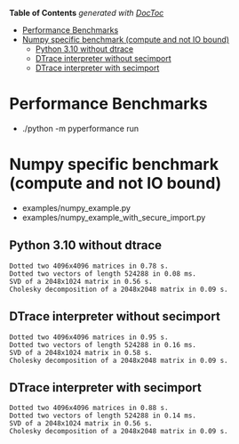 <!-- START doctoc generated TOC please keep comment here to allow auto update -->
<!-- DON'T EDIT THIS SECTION, INSTEAD RE-RUN doctoc TO UPDATE -->
**Table of Contents**  *generated with [DocToc](https://github.com/thlorenz/doctoc)*

- [Performance Benchmarks](#performance-benchmarks)
- [Numpy specific benchmark (compute and not IO bound)](#numpy-specific-benchmark-compute-and-not-io-bound)
  - [Python 3.10 without dtrace](#python-310-without-dtrace)
  - [DTrace interpreter without secimport](#dtrace-interpreter-without-secimport)
  - [DTrace interpreter with secimport](#dtrace-interpreter-with-secimport)

<!-- END doctoc generated TOC please keep comment here to allow auto update -->

# Performance Benchmarks
- ./python -m pyperformance run

# Numpy specific benchmark (compute and not IO bound)
- examples/numpy_example.py
- examples/numpy_example_with_secure_import.py

## Python 3.10 without dtrace
```
Dotted two 4096x4096 matrices in 0.78 s.
Dotted two vectors of length 524288 in 0.08 ms.
SVD of a 2048x1024 matrix in 0.56 s.
Cholesky decomposition of a 2048x2048 matrix in 0.09 s.
```

## DTrace interpreter without secimport
```
Dotted two 4096x4096 matrices in 0.95 s.
Dotted two vectors of length 524288 in 0.16 ms.
SVD of a 2048x1024 matrix in 0.58 s.
Cholesky decomposition of a 2048x2048 matrix in 0.09 s.
```

## DTrace interpreter with secimport
```
Dotted two 4096x4096 matrices in 0.88 s.
Dotted two vectors of length 524288 in 0.14 ms.
SVD of a 2048x1024 matrix in 0.56 s.
Cholesky decomposition of a 2048x2048 matrix in 0.09 s.
```
